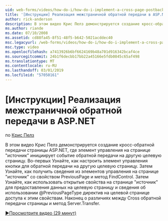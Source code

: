 ```yaml
---
uid: web-forms/videos/how-do-i/how-do-i-implement-a-cross-page-postback-in-aspnet
title: '[Инструкции] Реализация межстраничной обратной передачи в ASP.NET | Документация Майкрософт'
author: rick-anderson
description: В этом видео Крис Пелз демонстрируется создание кросс-обратной передачи страницы ASP.NET, где элемент управления на странице источник вызывает событие обратной передачи для другой целевой объект...
ms.author: riande
ms.date: 07/10/2008
ms.assetid: cd88fa45-8f51-48f5-b642-5021acddec40
msc.legacyurl: /web-forms/videos/how-do-i/how-do-i-implement-a-cross-page-postback-in-aspnet
msc.type: video
ms.openlocfilehash: a7413926b6bf6624169b48a701d916342bcaf4ce
ms.sourcegitcommit: 24b1f6decbb17bb22a45166e5fdb0845c65af498
ms.translationtype: MT
ms.contentlocale: ru-RU
ms.lasthandoff: 03/01/2019
ms.locfileid: "57050161"
---
```

<a name="how-do-i-implement-a-cross-page-postback-in-aspnet"></a>[Инструкции] Реализация межстраничной обратной передачи в ASP.NET
====================
по [Крис Пелз](https://twitter.com/chrispels)

В этом видео Крис Пелз демонстрируется создание кросс-обратной передачи страницы ASP.NET, где элемент управления на странице "источник" инициирует событие обратной передачи на другую целевую страницу. Во-первых Узнайте, как настроить элемент управления кнопки для обратной передачи на другую целевую страницу. Затем Узнайте, как получить сведения из элементов управления на странице "источник" со свойством PreviousPage и метод FindControl. Затем Узнайте, как использовать открытые свойства на странице "источник" для предоставления данных на целевую страницу и сведения об использовании @PreviousPageType директив на целевой странице доступа к этим свойствам. Наконец о различиях между Cross обратной передачи страницы и метод Server.Transfer.

[&#9654;Просмотрите видео (29 минут)](https://channel9.msdn.com/Blogs/ASP-NET-Site-Videos/how-do-i-implement-a-cross-page-postback-in-aspnet)
